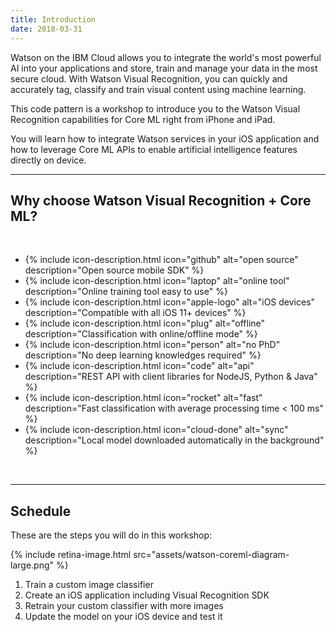 ```yaml
---
title: Introduction
date: 2018-03-31
---
```


Watson on the IBM Cloud allows you to integrate the world's most powerful AI into your applications and store, train and manage your data in the most secure cloud. With Watson Visual Recognition, you can quickly and accurately tag, classify and train visual content using machine learning.

This code pattern is a workshop to introduce you to the Watson Visual Recognition capabilities for Core ML right from iPhone and iPad.

You will learn how to integrate Watson services in your iOS application and how to leverage Core ML APIs to enable artificial intelligence features directly on device.

<hr />

## Why choose Watson Visual Recognition + Core ML?

<br />

<ul class="list-unstyled">
  <li>{% include icon-description.html icon="github" alt="open source" description="Open source mobile SDK" %}</li>
  <li>{% include icon-description.html icon="laptop" alt="online tool" description="Online training tool easy to use" %}</li>
  <li>{% include icon-description.html icon="apple-logo" alt="iOS devices" description="Compatible with all iOS 11+ devices" %}</li>
  <li>{% include icon-description.html icon="plug" alt="offline" description="Classification with online/offline mode" %}</li>
  <li>{% include icon-description.html icon="person" alt="no PhD" description="No deep learning knowledges required" %}</li>
  <li>{% include icon-description.html icon="code" alt="api" description="REST API with client libraries for NodeJS, Python & Java" %}</li>
  <li>{% include icon-description.html icon="rocket" alt="fast" description="Fast classification with average processing time < 100 ms" %}</li>
  <li>{% include icon-description.html icon="cloud-done" alt="sync" description="Local model downloaded automatically in the background" %}</li>
</ul>

<br />

<hr />

## Schedule

These are the steps you will do in this workshop:

{% include retina-image.html src="assets/watson-coreml-diagram-large.png" %}

1. Train a custom image classifier
2. Create an iOS application including Visual Recognition SDK
3. Retrain your custom classifier with more images
4. Update the model on your iOS device and test it
